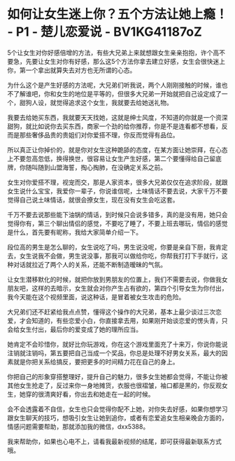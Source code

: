 # 如何让女生迷上你？五个方法让她上瘾！ - P1 - 楚儿恋爱说 - BV1KG41187oZ

5个让女生对你好感倍增的方法，有些大兄弟上来就想跟女生亲亲抱抱，许个高不要急，先要让女生对你有好感，那么这5个方法你拿去建立好感，女生会很快迷上你，第一个拿出就算失去对方也无所谓的心态。

为什么这个是产生好感的方法呢，大兄弟们听我说，两个人刚刚接触的时候，谁也不了解谁吧，你和女生的地位是平等的，但很多大兄弟一开始就把自己设定成了一个，甜狗人设，就觉得追求这个女生，我就要去给她送礼物。

我要去给她买东西，我就要天天找她，这就是绅士风度，不知道的你就是一个资深甜狗，就比如说你去买东西，商家一个劲的给你推荐，你是不是连看都不想看，反而是那些奢侈品贵的贵姐们对你爱搭不理，你反而觉得有品位。

所以真正让你掉价的，就是你对女生这种跪舔的态度，在某方面让她崇拜，在心态上不要忽高忽低，换得换世，很容易让女生产生好感，第二个要懂得给自己留底牌，你随叫随到山盟海誓，掏心掏肺，在没确定关系之前。

女生对你爱搭不理，视宠而交，那是人家资本，很多大兄弟仅仅在追求阶段，就跟女生说什么宝宝，我爱你一辈子，你说谁信呢，土味情话不要去说，大家千万不要觉得自己说土味情话，就很会撩女生，现在没有女生会吃这套。

千万不要去说那些能下油锅的情话，到时候只会说多错多，真的是没有用，她只会觉得你有，第三个聊出情侣的感觉，不要吃了睡了，不要上班去哪玩，情侣的感觉是什么，首先要有昵称，我给大家简单介绍一下。

段位高的男生是怎么聊的，女生说吃了吗，男生说没呢，你要是亲自下厨，我肯定去，女生说我不会做，男生说没事，那我可以做给你吃，你帮我打打下手就行，这种对话就拉近了两个人的关系，还能不断制造暧昧的气氛。

让女生潜移默化的时候，就把你放到男朋友的位置上，我们不需要去说，你做我女朋友吧，这样的去暗示，女生就会对你产生占有欲的，第四个引导女生为你付出，我今天能在这个视频里面，说这种话，是冒着被女生攻击的危险。

大兄弟们还不赶紧给我点点赞，懂得这个操作的大兄弟，基本上最少谈过三次恋爱，才会知道的，有些恋爱小白，你直接拿去用，如果刚开始谈恋爱的愣头青，只会给女生付出，最后你的爱变成了她的理所应当。

她肯定不会珍惜你，就好比你玩游戏，你在这个游戏里面充了十来万，你说你能说注销就注销吗，第五要把自己当成一个奖品，你总是处理不好男女关系，最大的因素就是你把关系给搞反，要把更多的时间精力花在自己的身上。

你把自己的形象穿搭整理好，提升自己的魅力，很多女生她都会觉得，不能让你被其他女生抢走了，反过来你一身地摊货，衣服也很褶皱，袖口都是黑的，你反观女生，她穿的很清爽好看，你出去和她走在一起的时候。

会不会透露着不自信，女生也只会觉得你配不上她，对你失去好感，如果你想学习跟女生聊天的技巧，想吸引女生让她到追你，或者有恋爱追女生相亲晚会方面的，情感问题需要帮助，那就添加我的微信，dxx5388。

我来帮助你，如果也心电不上，请看我最新视频的结尾，即可获得最新联系方式哦。
